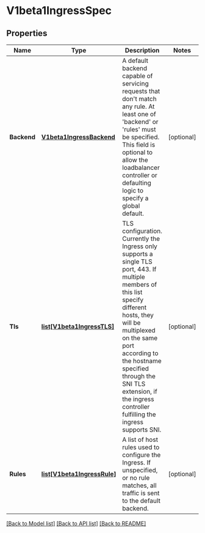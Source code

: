 # V1beta1IngressSpec

## Properties
Name | Type | Description | Notes
------------ | ------------- | ------------- | -------------
**Backend** | [**V1beta1IngressBackend**](V1beta1IngressBackend.md) | A default backend capable of servicing requests that don&#39;t match any rule. At least one of &#39;backend&#39; or &#39;rules&#39; must be specified. This field is optional to allow the loadbalancer controller or defaulting logic to specify a global default. | [optional] 
**Tls** | [**list[V1beta1IngressTLS]**](V1beta1IngressTLS.md) | TLS configuration. Currently the Ingress only supports a single TLS port, 443. If multiple members of this list specify different hosts, they will be multiplexed on the same port according to the hostname specified through the SNI TLS extension, if the ingress controller fulfilling the ingress supports SNI. | [optional] 
**Rules** | [**list[V1beta1IngressRule]**](V1beta1IngressRule.md) | A list of host rules used to configure the Ingress. If unspecified, or no rule matches, all traffic is sent to the default backend. | [optional] 

[[Back to Model list]](../README.md#documentation-for-models) [[Back to API list]](../README.md#documentation-for-api-endpoints) [[Back to README]](../README.md)


